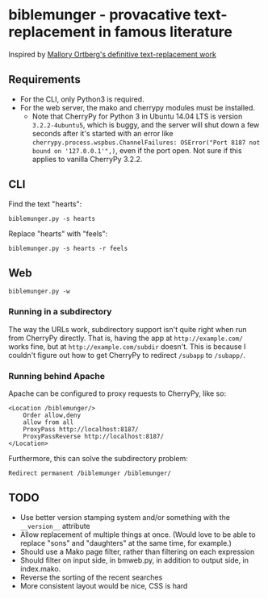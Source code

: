 # biblemunger - provacative text-replacement in famous literature

Inspired by [Mallory Ortberg's definitive text-replacement work](http://the-toast.net/series/bible-verses/)

## Requirements

- For the CLI, only Python3 is required.
- For the web server, the mako and cherrypy modules must be installed. 
  - Note that CherryPy for Python 3 in Ubuntu 14.04 LTS is version
    `3.2.2-4ubuntu5`, which is buggy, and the server will shut down a
    few seconds after it's started with an error like
    `cherrypy.process.wspbus.ChannelFailures: OSError("Port 8187 not
    bound on '127.0.0.1'",)`, even if the port open. Not sure if this
    applies to vanilla CherryPy 3.2.2.

## CLI

Find the text "hearts": 

    biblemunger.py -s hearts

Replace "hearts" with "feels":

    biblemunger.py -s hearts -r feels

## Web

    biblemunger.py -w

### Running in a subdirectory

The way the URLs work, subdirectory support isn't quite right when run from CherryPy directly. That is, having the app at `http://example.com/` works fine, but at `http://example.com/subdir` doesn't. This is because I couldn't figure out how to get CherryPy to redirect `/subapp` to `/subapp/`. 

### Running behind Apache

Apache can be configured to proxy requests to CherryPy, like so: 

    <Location /biblemunger/>
        Order allow,deny
        allow from all
        ProxyPass http://localhost:8187/
        ProxyPassReverse http://localhost:8187/
    </Location>

Furthermore, this can solve the subdirectory problem:

    Redirect permanent /biblemunger /biblemunger/

## TODO

- Use better version stamping system and/or something with the `__version__` attribute
- Allow replacement of multiple things at once.
  (Would love to be able to replace "sons" and "daughters" at the same time, for example.)
- Should use a Mako page filter, rather than filtering on each expression
- Should filter on input side, in bmweb.py, in addition to output side, in index.mako. 
- Reverse the sorting of the recent searches
- More consistent layout would be nice, CSS is hard
